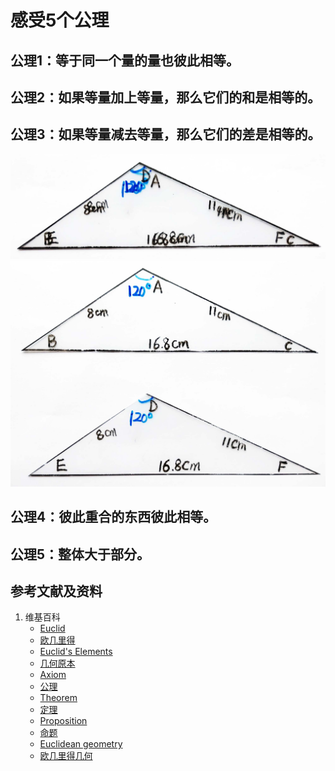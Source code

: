 # 感受5个公理

## 公理1：等于同一个量的量也彼此相等。

## 公理2：如果等量加上等量，那么它们的和是相等的。

## 公理3：如果等量减去等量，那么它们的差是相等的。
![](/images/欧几里得几何/欧几里得元素中典型的几何实验/感受5个公理/4a1.jpg)
![](/images/欧几里得几何/欧几里得元素中典型的几何实验/感受5个公理/4a2.jpg)

## 公理4：彼此重合的东西彼此相等。

## 公理5：整体大于部分。

## 参考文献及资料

1. 维基百科
	- [Euclid](https://en.wikipedia.org/wiki/Euclid) 
	- [欧几里得](https://zh.wikipedia.org/wiki/%E6%AC%A7%E5%87%A0%E9%87%8C%E5%BE%97) 
	- [Euclid's Elements](https://en.wikipedia.org/wiki/Euclid%27s_Elements) 
	- [几何原本](https://zh.wikipedia.org/wiki/%E5%87%A0%E4%BD%95%E5%8E%9F%E6%9C%AC) 
	- [Axiom](https://en.wikipedia.org/wiki/Axiom) 
	- [公理](https://zh.wikipedia.org/wiki/%E5%85%AC%E7%90%86) 
	- [Theorem](https://en.wikipedia.org/wiki/Theorem) 
	- [定理](https://zh.wikipedia.org/wiki/%E5%AE%9A%E7%90%86) 
	- [Proposition](https://en.wikipedia.org/wiki/Proposition) 
	- [命题](https://zh.wikipedia.org/wiki/%E5%91%BD%E9%A2%98) 
	- [Euclidean geometry](https://en.wikipedia.org/wiki/Euclidean_geometry) 
	- [欧几里得几何](https://zh.wikipedia.org/wiki/%E6%AC%A7%E5%87%A0%E9%87%8C%E5%BE%97%E5%87%A0%E4%BD%95) 



